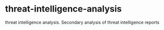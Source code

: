 # threat-intelligence-analysis
threat intelligence analysis. Secondary analysis of threat intelligence reports
